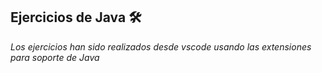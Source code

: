 ## Ejercicios de Java 🛠️
_Los ejercicios han sido realizados desde vscode usando las extensiones para soporte de Java_
